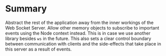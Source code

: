 # Summary
Abstract the rest of the application away from the
inner workings of the Web Socket Server.
Allow other memory objects to subscribe to important
events using the Node context instead.
This is in case we use another library besides `ws` in the future.
This also sets a clear control boundary between communication with clients and the side-effects that take place in this server as a result of events.